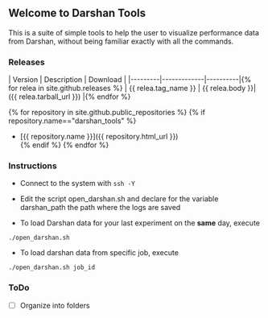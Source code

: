 ## Welcome to Darshan Tools

This is a suite of simple tools to help the user to visualize performance data from Darshan, without being familiar exactly with all the commands.

### Releases
| Version | Description | Download |
|---------|-------------|----------|{% for relea in site.github.releases %}
| {{ relea.tag_name }} | {{ relea.body }}| ({{ relea.tarball_url }}) |{% endfor %}

{% for repository in site.github.public_repositories %}
   {% if repository.name=="darshan_tools" %}
  * [{{ repository.name }}]({{ repository.html_url }})  
   {% endif %}
{% endfor %}

### Instructions

* Connect to the system with ```ssh -Y```
* Edit the script open_darshan.sh and declare for the variable darshan_path the path where the logs are saved

* To load Darshan data for your last experiment on the **same** day, execute 

```
./open_darshan.sh
```
* To load darshan data from specific job, execute 

```
./open_darshan.sh job_id
```

### ToDo

- [ ] Organize into folders

